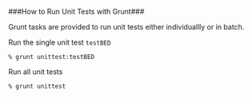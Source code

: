 <!-- Note: This document is written in "markdown".  Please respect the [markdown conventions] (http://daringfireball.net/projects/markdown/) when editig. -->


###How to Run Unit Tests with Grunt###

Grunt tasks are provided to run unit tests either individuallly or in batch.

Run the single unit test `testBED`

`% grunt unittest:testBED`

Run all unit tests

`% grunt unittest`

